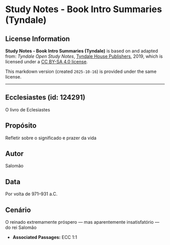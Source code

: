 # Study Notes - Book Intro Summaries (Tyndale)

## License Information

**Study Notes - Book Intro Summaries (Tyndale)** is based on and adapted from: _Tyndale Open Study Notes_, [Tyndale House Publishers](https://tyndaleopenresources.com/), 2019, which is licensed under a [CC BY-SA 4.0 license](https://creativecommons.org/licenses/by-sa/4.0/legalcode.en).

This markdown version (created `2025-10-16`) is provided under the same license.



--------------------------------

## Ecclesiastes (id: 124291)

O livro de Eclesiastes

Propósito
---------

Refletir sobre o significado e prazer da vida

Autor
-----

Salomão

Data
----

Por volta de 971–931 a.C.

Cenário
-------

O reinado extremamente próspero — mas aparentemente insatisfatório — do rei Salomão

* **Associated Passages:** ECC 1:1

